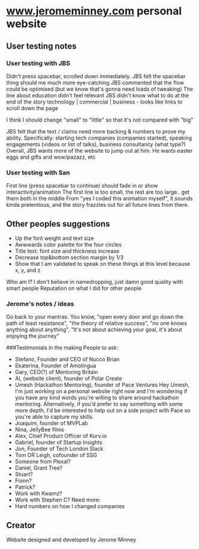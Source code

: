# www.jeromeminney.com personal website


## User testing notes

### User testing with JBS
  Didn't press spacebar, scrolled down immediately.
    JBS felt the spacebar thing should me much more eye-catching
  JBS commented that the flow could be optimised (but we know that's gonna need loads of tweaking)
  The line about education didn't feel relevant
  JBS didn't know what to do at the end of the story
    technology | commercial | business - looks like links to scroll down the page

  I think I should change "small" to "little" so that it's not compared with "big"

  JBS felt that the text / claims need more backing & numbers to prove my ability. Specifically:
    starting tech companies (companies started), speaking engagements (videos or list of talks), business consultancy (what type?)
  Overall, JBS wants more of the website to jump out at him. He wants easter eggs and gifts and wow/pazazz, etc

  <!--DONE: Perhaps the final spacebar press should scroll the user to the next section -->

### User testing with San
  First line (press spacebar to continue) should fade in or show interactivity/animation
  The first line is too small, the rest are too large.. get them both in the middle
  From "yes I coded this animation myself", it sounds kinda pretentious, and the story frazzles out for all future lines from there.

## Other peoples suggestions
 - Up the font weight and text size
 - Awwwards color palette for the four circles
 - Title text: font size and thickness increase
 - Decrease top&bottom section margin by 1/3
 - Show that I am validated to speak on these things at this level because x, y, and z

Who am I?
I don't believe in namedropping, just damn good quality with smart people
Reputation on what I did for other people

### Jerome's notes / ideas
  Go back to your mantras. You know, "open every door and go down the path of least resistance", "the theory of relative success", "no one knows anything about anything", "It's not about achieving your goal, it's about enjoying the journey"

###Testimonials in the making
People to ask:
 - Stefano, Founder and CEO of Nucco Brian
 - Ekaterina, Founder of Amolingua
 - Gary, CEO(?) of Mentoring Britain
 - Al, (website client), founder of Polar Create
 - Umesh (Hackathon Mentoring), founder of Pace Ventures
    Hey Umesh, I'm just working on a personal website right now and I'm wondering if you have any kind words you're willing to share around hackathon mentoring.
    Alternatively, if you'd prefer to say something with some more depth, I'd be interested to help out on a side project with Pace so you're able to capture my skills.
 - Joaquim, founder of MVPLab
 - Nina, JellyBee films
 - Alex, Chief Product Officer of Kurv.io
 - Gabriel, founder of Startup Insights
 - Jon, Founder of Tech London Slack
 - Tom OR Leigh, cofounder of SSG
 - Someone from Plexal?
 - Daniel, Grant Tree?
 - Stuart?
 - Fionn?
 - Patrick?
 - Work with Kwamz?
 - Work with Stephen C?
Need more:
 - Hard numbers on how I changed companies

## Creator
Website designed and developed by Jerome Minney

